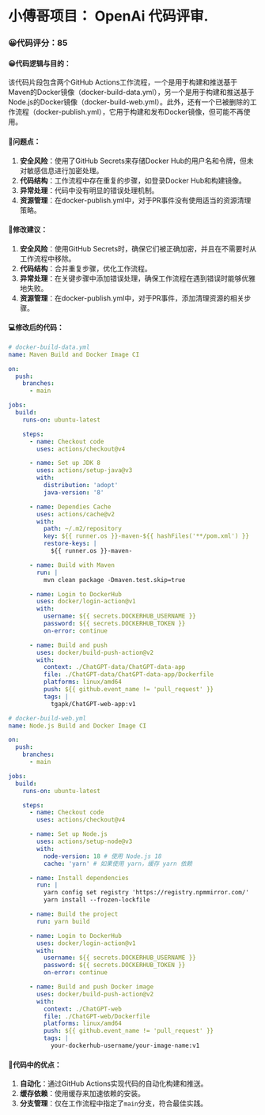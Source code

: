 # 小傅哥项目： OpenAi 代码评审.
### 😀代码评分：85
#### 😀代码逻辑与目的：
该代码片段包含两个GitHub Actions工作流程，一个是用于构建和推送基于Maven的Docker镜像（docker-build-data.yml），另一个是用于构建和推送基于Node.js的Docker镜像（docker-build-web.yml）。此外，还有一个已被删除的工作流程（docker-publish.yml），它用于构建和发布Docker镜像，但可能不再使用。

#### 🤔问题点：
1. **安全风险**：使用了GitHub Secrets来存储Docker Hub的用户名和令牌，但未对敏感信息进行加密处理。
2. **代码结构**：工作流程中存在重复的步骤，如登录Docker Hub和构建镜像。
3. **异常处理**：代码中没有明显的错误处理机制。
4. **资源管理**：在docker-publish.yml中，对于PR事件没有使用适当的资源清理策略。

#### 🎯修改建议：
1. **安全风险**：使用GitHub Secrets时，确保它们被正确加密，并且在不需要时从工作流程中移除。
2. **代码结构**：合并重复步骤，优化工作流程。
3. **异常处理**：在关键步骤中添加错误处理，确保工作流程在遇到错误时能够优雅地失败。
4. **资源管理**：在docker-publish.yml中，对于PR事件，添加清理资源的相关步骤。

#### 💻修改后的代码：
```yaml
# docker-build-data.yml
name: Maven Build and Docker Image CI

on:
  push:
    branches:
      - main

jobs:
  build:
    runs-on: ubuntu-latest

    steps:
      - name: Checkout code
        uses: actions/checkout@v4

      - name: Set up JDK 8
        uses: actions/setup-java@v3
        with:
          distribution: 'adopt'
          java-version: '8'

      - name: Dependies Cache
        uses: actions/cache@v2
        with:
          path: ~/.m2/repository
          key: ${{ runner.os }}-maven-${{ hashFiles('**/pom.xml') }}
          restore-keys: |
            ${{ runner.os }}-maven-

      - name: Build with Maven
        run: |
          mvn clean package -Dmaven.test.skip=true

      - name: Login to DockerHub
        uses: docker/login-action@v1 
        with:
          username: ${{ secrets.DOCKERHUB_USERNAME }}
          password: ${{ secrets.DOCKERHUB_TOKEN }}
          on-error: continue

      - name: Build and push
        uses: docker/build-push-action@v2
        with:
          context: ./ChatGPT-data/ChatGPT-data-app
          file: ./ChatGPT-data/ChatGPT-data-app/Dockerfile
          platforms: linux/amd64
          push: ${{ github.event_name != 'pull_request' }}
          tags: |
            tgapk/ChatGPT-web-app:v1
```

```yaml
# docker-build-web.yml
name: Node.js Build and Docker Image CI

on:
  push:
    branches:
      - main

jobs:
  build:
    runs-on: ubuntu-latest

    steps:
      - name: Checkout code
        uses: actions/checkout@v4

      - name: Set up Node.js
        uses: actions/setup-node@v3
        with:
          node-version: 18 # 使用 Node.js 18
          cache: 'yarn' # 如果使用 yarn，缓存 yarn 依赖

      - name: Install dependencies
        run: |
          yarn config set registry 'https://registry.npmmirror.com/'
          yarn install --frozen-lockfile

      - name: Build the project
        run: yarn build

      - name: Login to DockerHub
        uses: docker/login-action@v1
        with:
          username: ${{ secrets.DOCKERHUB_USERNAME }}
          password: ${{ secrets.DOCKERHUB_TOKEN }}
          on-error: continue

      - name: Build and push Docker image
        uses: docker/build-push-action@v2
        with:
          context: ./ChatGPT-web
          file: ./ChatGPT-web/Dockerfile
          platforms: linux/amd64
          push: ${{ github.event_name != 'pull_request' }}
          tags: |
            your-dockerhub-username/your-image-name:v1
```

#### 🌟代码中的优点：
1. **自动化**：通过GitHub Actions实现代码的自动化构建和推送。
2. **缓存依赖**：使用缓存来加速依赖的安装。
3. **分支管理**：仅在工作流程中指定了`main`分支，符合最佳实践。